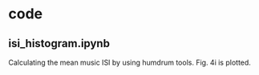 
# code

## isi_histogram.ipynb 

Calculating the mean music ISI by using humdrum tools.
Fig. 4i is plotted.

